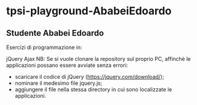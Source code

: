 # tpsi-playground-AbabeiEdoardo
## Studente Ababei Edoardo
Esercizi di programmazione in:

jQuery
Ajax
NB: Se si vuole clonare la repository sul proprio PC, affinchè le applicazioni possano essere avviate senza errori:

- scaricare il codice di jQuery (https://jquery.com/download/);
- nominare il medesimo file jquery.js;
- aggiungere il file nella stessa directory in cui sono localizzate le applicazioni.
